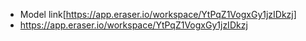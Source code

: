 - Model link[https://app.eraser.io/workspace/YtPqZ1VogxGy1jzIDkzj]
- https://app.eraser.io/workspace/YtPqZ1VogxGy1jzIDkzj
